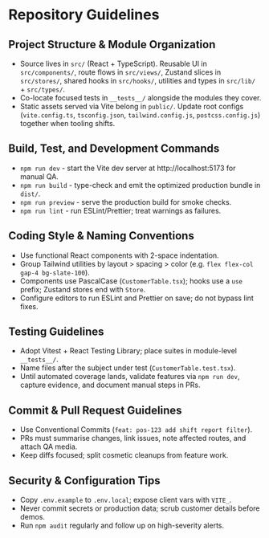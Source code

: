 ﻿# Repository Guidelines

## Project Structure & Module Organization
- Source lives in `src/` (React + TypeScript). Reusable UI in `src/components/`, route flows in `src/views/`, Zustand slices in `src/stores/`, shared hooks in `src/hooks/`, utilities and types in `src/lib/` + `src/types/`.
- Co-locate focused tests in `__tests__/` alongside the modules they cover.
- Static assets served via Vite belong in `public/`. Update root configs (`vite.config.ts`, `tsconfig.json`, `tailwind.config.js`, `postcss.config.js`) together when tooling shifts.

## Build, Test, and Development Commands
- `npm run dev` - start the Vite dev server at http://localhost:5173 for manual QA.
- `npm run build` - type-check and emit the optimized production bundle in `dist/`.
- `npm run preview` - serve the production build for smoke checks.
- `npm run lint` - run ESLint/Prettier; treat warnings as failures.

## Coding Style & Naming Conventions
- Use functional React components with 2-space indentation.
- Group Tailwind utilities by layout > spacing > color (e.g. `flex flex-col gap-4 bg-slate-100`).
- Components use PascalCase (`CustomerTable.tsx`); hooks use a `use` prefix; Zustand stores end with `Store`.
- Configure editors to run ESLint and Prettier on save; do not bypass lint fixes.

## Testing Guidelines
- Adopt Vitest + React Testing Library; place suites in module-level `__tests__/`.
- Name files after the subject under test (`CustomerTable.test.tsx`).
- Until automated coverage lands, validate features via `npm run dev`, capture evidence, and document manual steps in PRs.

## Commit & Pull Request Guidelines
- Use Conventional Commits (`feat: pos-123 add shift report filter`).
- PRs must summarise changes, link issues, note affected routes, and attach QA media.
- Keep diffs focused; split cosmetic cleanups from feature work.

## Security & Configuration Tips
- Copy `.env.example` to `.env.local`; expose client vars with `VITE_`.
- Never commit secrets or production data; scrub customer details before demos.
- Run `npm audit` regularly and follow up on high-severity alerts.
